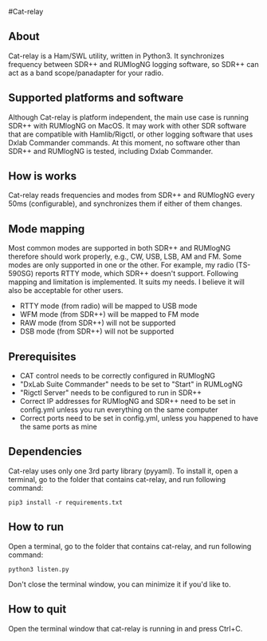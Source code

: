 #Cat-relay
## About
Cat-relay is a Ham/SWL utility, written in Python3. It synchronizes frequency between SDR++ and RUMlogNG logging software, 
so SDR++ can act as a band scope/panadapter for your radio.

## Supported platforms and software
Although Cat-relay is platform independent, the main use case is running SDR++ with RUMlogNG on MacOS. 
It may work with other SDR software that are compatible with Hamlib/Rigctl, or other logging software that uses Dxlab Commander 
commands. At this moment, no software other than SDR++ and RUMlogNG is tested, including Dxlab Commander. 

##  How is works
Cat-relay reads frequencies and modes from SDR++ and RUMlogNG every 50ms (configurable), and synchronizes them if either of them changes.

## Mode mapping
Most common modes are supported in both SDR++ and RUMlogNG therefore should work properly, e.g., CW, USB, LSB, AM and FM. 
Some modes are only supported in one or the other. For example, my radio (TS-590SG) reports RTTY mode, which SDR++ 
doesn't support. Following mapping and limitation is implemented. It suits my needs. I believe it will also be acceptable 
for other users.

- RTTY mode (from radio) will be mapped to USB mode
- WFM mode (from SDR++) will be mapped to FM mode
- RAW mode (from SDR++) will not be supported
- DSB mode (from SDR++) will not be supported

## Prerequisites
- CAT control needs to be correctly configured in RUMlogNG
- "DxLab Suite Commander" needs to be set to "Start" in RUMLogNG
- "Rigctl Server" needs to be configured to run in SDR++
- Correct IP addresses for RUMlogNG and SDR++ need to be set in config.yml unless you run everything on the same computer
- Correct ports need to be set in config.yml, unless you happened to have the same ports as mine

## Dependencies
Cat-relay uses only one 3rd party library (pyyaml). To install it, open a terminal, go to the folder that contains cat-relay, 
and run following command:

```pip3 install -r requirements.txt```

## How to run
Open a terminal, go to the folder that contains cat-relay, and run following command:

```python3 listen.py```

Don't close the terminal window, you can minimize it if you'd like to.

## How to quit
Open the terminal window that cat-relay is running in and press Ctrl+C.